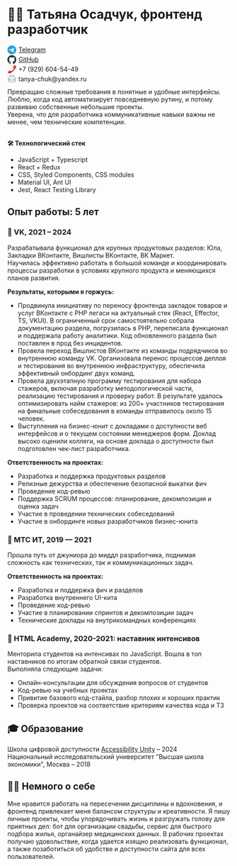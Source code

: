 # 👩‍💻 Татьяна Осадчук, фронтенд разработчик

<div style='display: flex; flex-direction: column; gap: 2px'>
  <div style="display: flex; align-items: center; gap: 5px">
    <img height='20' width='20' src='assets/tg.svg'>
    <a href='https://t.me/tanyachuk'>Telegram</a>
  </div>
  <div style="display: flex; align-items: center; gap: 5px">
    <img height='20' width='20' src='assets/gh.svg'>
    <a href='http://github.com/tanya-chuk'>GitHub</a>
  </div>
  <div style="display: flex; align-items: center; gap: 5px">
    <img height='20' width='20' src='assets/phone.png'>
    <span>+7 (929) 604-54-49</span>
  </div>
  <div style="display: flex; align-items: center; gap: 5px">
    <img height='20' width='20' src='assets/mail.png'>
    <span>tanya-chuk@yandex.ru</span>
  </div>
</div>

<div style='padding-top: 10px; padding-bottom: 16px;'>
Превращаю сложные требования в понятные и удобные интерфейсы.<br />Люблю, когда код автоматизирует повседневную рутину, и потому развиваю собственные небольшие проекты.<br />Уверена, что для разработчика коммуникативные навыки важны не менее, чем технические компетенции.
</div>

**🛠️ Технологический стек**

- JavaScript + Typescript
- React + Redux
- CSS, Styled Components, CSS modules
- Material UI, Ant UI
- Jest, React Testing Library

## Опыт работы: 5 лет

### 📍 VK, 2021 – 2024

Разрабатывала функционал для крупных продуктовых разделов: Юла, Закладки ВКонтакте, Вишлисты ВКонтакте, ВК Маркет.<br />Научилась эффективно работать в большой команде и координировать процессы разработки в условиях крупного продукта и меняющихся планов развития.

**Результаты, которыми я горжусь:**

- Продвинула инициативу по переносу фронтенда закладок товаров и услуг ВКонтакте с PHP легаси на актуальный стек (React, Effector, TS, VKUI). В ограниченный срок самостоятельно собрала документацию раздела, погрузилась в PHP, переписала функционал и поддержала работу аналитики. Код обновленного раздела был поставлен в прод без инцидентов.
- Провела переход Вишлистов ВКонтакте из команды подрядчиков во внутреннюю команду VK. Организовала перенос процессов деплоя и тестирования во внутреннюю инфраструктуру, обеспечила эффективный онбординг двух команд.
- Провела двухэтапную программу тестирования для набора стажеров, включая разработку методологической части, реализацию тестирования и проверку работ. В результате удалось оптимизировать найм стажеров: из 200+ участников тестирования на финальные собеседования в команды отправилось около 15 человек.
- Выступления на бизнес-юнит с докладами о доступности веб интерфейсов и о текущем состоянии менеджеров форм. Доклад высоко оценили коллеги, на основе доклада о доступности был подготовлен чек-лист разработчика.

**Ответственность на проектах:**

- Разработка и поддержка продуктовых разделов
- Релизные дежурства и обеспечение безопасной выкатки фич
- Проведение код-ревью
- Поддержка SCRUM процессов: планирование, декомпозиция и оценка задач
- Участие в проведении технических собеседований
- Участие в онбординге новых разработчиков бизнес-юнита

### 📍 МТС ИТ, 2019 — 2021

Прошла путь от джуниора до миддл разработчика, поднимая сложность как технических, так и коммуникационных задач.

**Ответственность на проектах:**

- Разработка и поддержка фич и разделов
- Разработка внутреннего UI-кита
- Проведение код-ревью
- Участие в планировании спринтов и декомпозиции задач
- Технические доклады на внутрикомандных конференциях

### 📍 HTML Academy, 2020-2021: наставник интенсивов

Менторила студентов на интенсивах по JavaScript. Вошла в топ наставников по итогам обратной связи студентов.<br />
Выполняла следующие задачи:

- Онлайн-консультации для обсуждения вопросов от студентов
- Код-ревью на учебных проектах
- Привитие базового код-стайла, разбор плохих и хороших практик
- Проверка проектов на соответствие критериям качества кода и ТЗ

## 🎓 Образование

Школа цифровой доступности [Accessibility Unity](https://accessibilityunity.com/) – 2024<br />
Национальный исследовательский университет "Высшая школа экономики", Москва – 2018

## 🙋‍♀️ Немного о себе

Мне нравится работать на пересечении дисциплины и вдохновения, и фронтенд привлекает меня балансом структуры и креативности. Я пишу личные проекты, чтобы упорядочивать жизнь и разгружать голову для приятных дел: бот для организации свадьбы, сервис для быстрого подбора жилья, органайзер медицинских данных. В рабочих проектах получаю удовольствие, когда удается изящно реализовать функционал, а также позаботиться об удобстве и доступности сайта для всех пользователей.
